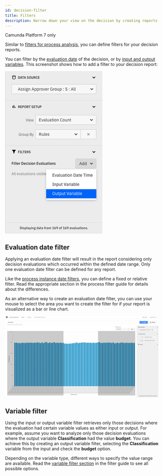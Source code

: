 ```yaml
---
id: decision-filter
title: Filters
description: Narrow down your view on the decision by creating reports based on a subset of all decision evaluations.
---
```


<span class="badge badge--platform">Camunda Platform 7 only</span>

Similar to [filters for process analysis](../process-analysis/filters.md), you can define filters for your decision reports.

You can filter by the [evaluation date](#evaluation-date-filter) of the decision, or by [input and output variables](../process-analysis/variable-filters.md). This screenshot shows how to add a filter to your decision report:

![Decision Report with open filter list in Camunda Optimize](./img/report-with-filterlist-open.png)

## Evaluation date filter

Applying an evaluation date filter will result in the report considering only decision evaluations which occurred within the defined date range. Only one evaluation date filter can be defined for any report.

Like the [process instance date filters](../process-analysis/metadata-filters.md#date-filters), you can define a fixed or relative filter. Read the appropriate section in the process filter guide for details about the differences.

As an alternative way to create an evaluation date filter, you can use your mouse to select the area you want to create the filter for if your report is visualized as a bar or line chart.

![Zooming into a section of the chart](./img/zoom-in.png)

## Variable filter

Using the input or output variable filter retrieves only those decisions where the evaluation had certain variable values as either input or output. For example, assume you want to analyze only those decision evaluations where the output variable **Classification** had the value **budget**. You can achieve this by creating an output variable filter, selecting the **Classification** variable from the input and check the **budget** option.

Depending on the variable type, different ways to specify the value range are available. Read the [variable filter section](../process-analysis/variable-filters.md) in the filter guide to see all possible options.
